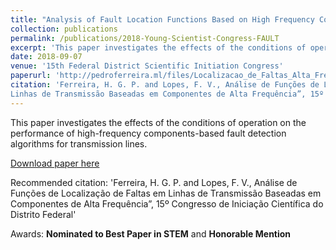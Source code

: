 ```yaml
---
title: "Analysis of Fault Location Functions Based on High Frequency Components on Transmission Lines (in Portuguese)"
collection: publications
permalink: /publications/2018-Young-Scientist-Congress-FAULT
excerpt: 'This paper investigates the effects of the conditions of operation on the performance of high-frequency components-based fault detection algorithms for transmission lines'
date: 2018-09-07
venue: '15th Federal District Scientific Initiation Congress'
paperurl: 'http://pedroferreira.ml/files/Localizacao_de_Faltas_Alta_Frequencia.pdf'
citation: 'Ferreira, H. G. P. and Lopes, F. V., Análise de Funções de Localização de Faltas em
Linhas de Transmissão Baseadas em Componentes de Alta Frequência”, 15º Congresso de Iniciação Científica do Distrito Federal'
---
```

This paper investigates the effects of the conditions of operation on the performance of high-frequency components-based fault detection algorithms for transmission lines.

[Download paper here](http://pedroferreira.ml/files/Localizacao_de_Faltas_Alta_Frequencia.pdf)

Recommended citation: 'Ferreira, H. G. P. and Lopes, F. V., Análise de Funções de Localização de Faltas em
Linhas de Transmissão Baseadas em Componentes de Alta Frequência”, 15º Congresso de Iniciação Científica do Distrito Federal'

Awards: **Nominated to Best Paper in STEM** and **Honorable Mention**
